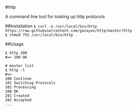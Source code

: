 #http

A command line tool for looking up http protocols

##Installation
`$ curl -o /usr/local/bin/http https://raw.githubusercontent.com/gazayas/http/master/http` <br/>
`$ chmod 755 /usr/local/bin/http`

##Usage
```
$ http 200
#=> 200 OK

# master list
$ http -l
#=>
100 Continue
101 Switching Protocols
102 Processing
200 OK
201 Created
202 Accepted
...
```
